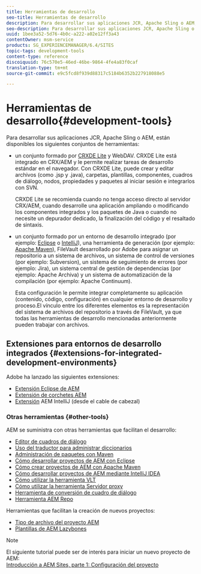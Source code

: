 ```yaml
---
title: Herramientas de desarrollo
seo-title: Herramientas de desarrollo
description: Para desarrollar sus aplicaciones JCR, Apache Sling o AEM, hay una serie de conjuntos de herramientas disponibles
seo-description: Para desarrollar sus aplicaciones JCR, Apache Sling o AEM, hay una serie de conjuntos de herramientas disponibles
uuid: 1bee3a52-5d76-4b0c-a222-a02e12ff3a43
contentOwner: msm-service
products: SG_EXPERIENCEMANAGER/6.4/SITES
topic-tags: development-tools
content-type: reference
discoiquuid: 76c570e5-46ed-46be-9864-4fe4a83f0caf
translation-type: tm+mt
source-git-commit: e9c5fcd8f939d88317c5184b6352b227918088e5

---
```



# Herramientas de desarrollo{#development-tools}

Para desarrollar sus aplicaciones JCR, Apache Sling o AEM, están disponibles los siguientes conjuntos de herramientas:

* un conjunto formado por [CRXDE Lite](/help/sites-developing/developing-with-crxde-lite.md) y WebDAV. CRXDE Lite está integrado en CRX/AEM y le permite realizar tareas de desarrollo estándar en el navegador. Con CRXDE Lite, puede crear y editar archivos (como .jsp y .java), carpetas, plantillas, componentes, cuadros de diálogo, nodos, propiedades y paquetes al iniciar sesión e integrarlos con SVN.

   CRXDE Lite se recomienda cuando no tenga acceso directo al servidor CRX/AEM, cuando desarrolle una aplicación ampliando o modificando los componentes integrados y los paquetes de Java o cuando no necesite un depurador dedicado, la finalización del código y el resaltado de sintaxis.

* un conjunto formado por un entorno de desarrollo integrado (por ejemplo: [Eclipse](/help/sites-developing/howto-projects-eclipse.md) o [IntelliJ](/help/sites-developing/ht-intellij.md)), una herramienta de generación (por ejemplo: [Apache Maven](/help/sites-developing/ht-projects-maven.md)), FileVault desarrollado por Adobe para asignar un repositorio a un sistema de archivos, un sistema de control de versiones (por ejemplo: Subversion), un sistema de seguimiento de errores (por ejemplo: Jira), un sistema central de gestión de dependencias (por ejemplo: Apache Archiva) y un sistema de automatización de la compilación (por ejemplo: Apache Continuum).

   Esta configuración le permite integrar completamente su aplicación (contenido, código, configuración) en cualquier entorno de desarrollo y proceso.El vínculo entre los diferentes elementos es la representación del sistema de archivos del repositorio a través de FileVault, ya que todas las herramientas de desarrollo mencionadas anteriormente pueden trabajar con archivos.

## Extensiones para entornos de desarrollo integrados {#extensions-for-integrated-development-environments}

Adobe ha lanzado las siguientes extensiones:

* [Extensión Eclipse de AEM](/help/sites-developing/aem-eclipse.md)
* [Extensión de corchetes AEM](/help/sites-developing/aem-brackets.md)
* [Extensión](https://github.com/headwirecom/aem-ide-tooling-4-intellij/blob/master/documenation/AEM%20Tooling%20Plugin%20for%20IntelliJ%20IDEA.pdf) AEM IntelliJ (desde el cable de cabezal)

### Otras herramientas {#other-tools}

AEM se suministra con otras herramientas que facilitan el desarrollo:

* [Editor de cuadros de diálogo](/help/sites-developing/dialog-editor.md)
* [Uso del traductor para administrar diccionarios](/help/sites-developing/i18n-translator.md)
* [Administración de paquetes con Maven](/help/sites-developing/vlt-mavenplugin.md)
* [Cómo desarrollar proyectos de AEM con Eclipse](/help/sites-developing/howto-projects-eclipse.md)
* [Cómo crear proyectos de AEM con Apache Maven](/help/sites-developing/ht-projects-maven.md)
* [Cómo desarrollar proyectos de AEM mediante IntelliJ IDEA](/help/sites-developing/ht-intellij.md)
* [Cómo utilizar la herramienta VLT](/help/sites-developing/ht-vlttool.md)
* [Cómo utilizar la herramienta Servidor proxy](/help/sites-developing/ht-proxy-server.md)
* [Herramienta de conversión de cuadro de diálogo](/help/sites-developing/dialog-conversion.md)
* [Herramienta AEM Repo](/help/sites-developing/aem-repo-tool.md)

Herramientas que facilitan la creación de nuevos proyectos:

* [Tipo de archivo del proyecto AEM](https://github.com/Adobe-Marketing-Cloud/aem-project-archetype)
* [Plantillas de AEM Lazybones](https://github.com/Adobe-Consulting-Services/lazybones-aem-templates)

>[!NOTE]
>
>El siguiente tutorial puede ser de interés para iniciar un nuevo proyecto de AEM:\
>[Introducción a AEM Sites, parte 1: Configuración del proyecto](https://helpx.adobe.com/experience-manager/kt/sites/using/getting-started-wknd-tutorial-develop/part1.html)

